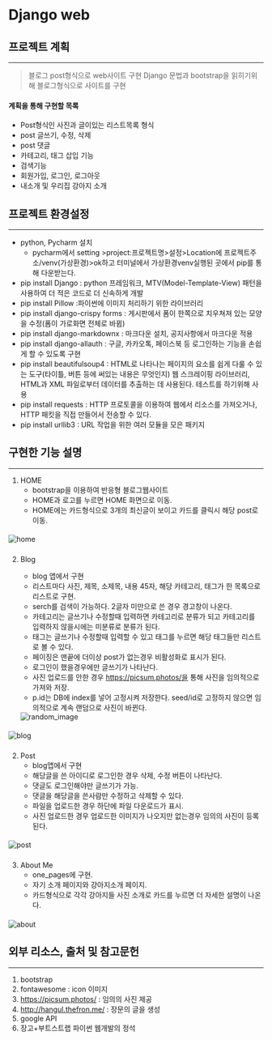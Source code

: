 # Django web

## 프로젝트 계획

------------
> 블로그 post형식으로 web사이트 구현
> Django 문법과 bootstrap을 읽히기위해 블로그형식으로 사이트를 구현
 
#### 계획을 통해 구현할 목록
* Post형식인 사진과 글이있는 리스트목록 형식
* post 글쓰기, 수정, 삭제 
* post 댓글 
* 카테고리, 태그 삽입 기능
* 검색기능 
* 회원가입, 로그인, 로그아웃
* 내소개 및 우리집 강아지 소개
####
## 프로젝트 환경설정

-----------------------
* python, Pycharm 설치
    * pycharm에서 setting >project:프로젝트명>설정>Location에 프로젝트주소/venv(가상환경)>ok하고 터미널에서 가상환경venv실행된 곳에서 pip를 통해 다운받는다.
* pip install Django : python 프레임워크, MTV(Model-Template-View) 패턴을 사용하여  더 적은 코드로 더 신속하게 개발
* pip install Pillow :파이썬에 이미지 처리하기 위한 라이브러리
* pip install django-crispy forms : 게시판에서 폼이 한쪽으로 치우쳐져 있는 모양을 수정(폼이 가로화면 전체로 바뀜)
* pip install django-markdownx : 마크다운 설치, 공지사항에서 마크다운 적용
* pip install django-allauth : 구글, 카카오톡, 페이스북 등 로그인하는 기능을 손쉽게 할 수 있도록 구현
* pip install beautifulsoup4 : HTML로 나타나는 페이지의 요소를 쉽게 다룰 수 있는 도구(타이틀, 버튼 등에 써있는 내용은 무엇인지)
웹 스크레이핑 라이브러리, HTML과 XML 파일로부터 데이터를 추출하는 데 사용된다. 테스트를 하기위해 사용
* pip install requests : HTTP 프로토콜을 이용하여 웹에서 리소스를 가져오거나, HTTP 패킷을 직접 만들어서 전송할 수 있다.
* pip install urllib3 : URL 작업을 위한 여러 모듈을 모은 패키지
####
## 구현한 기능 설명

-----------------------
1. HOME
    * bootstrap을 이용하여 반응형 블로그웹사이트
    * HOME과 로고를 누르면 HOME 화면으로 이동.
    * HOME에는 카드형식으로 3개의 최신글이 보이고 카드를 클릭시 해당 post로 이동.
    ####
![home](https://user-images.githubusercontent.com/86580625/128176304-c532ab0a-2c28-48fc-9ae3-3fe478140a20.jpg)


###
2. Blog
    * blog 앱에서 구현
    * 리스트마다 사진, 제목, 소제목, 내용 45자, 해당 카테고리, 태그가 한 목록으로 리스트로 구현.
    * serch를 검색이 가능하다. 2글자 미만으로 쓴 경우 경고창이 나온다.
    * 카테고리는 글쓰기나 수정할때 입력하면 카테고리로 분류가 되고 카테고리를 입력하지 않을시에는 미분류로 분류가 된다.
    * 태그는 글쓰기나 수정할때 입력할 수 있고 태그를 누르면 해당 태그들만 리스트로 볼 수 있다.
    * 페이징은 맨끝에 더이상 post가 없는경우 비활성화로 표시가 된다.
    * 로그인이 했을경우에만 글쓰기가 나타난다.
    * 사진 업로드를 안한 경우 https://picsum.photos/을 통해 사진을 임의적으로 가져와 저장.      
    * p.id는 DB에 index를 넣어 고정시켜 저장한다. seed/id로 고정하지 않으면 임의적으로 계속 랜덤으로 사진이 바뀐다.
    
        
    <img class="card-img-top" src="https:/ /picsum.photos/seed/{{ p.id }}/800/200" alt="random_image">
   
####
![blog](https://user-images.githubusercontent.com/86580625/128176349-aecedca7-9bb7-46b6-bfa7-4439f0ac38a4.jpg)

###
2. Post
    * blog앱에서 구현
    * 해당글을 쓴 아이디로 로그인한 경우 삭제, 수정 버튼이 나타난다.
    * 댓글도 로그인해야만 글쓰기가 가능.
    * 댓글을 해당글을 쓴사람만 수정하고 삭제할 수 있다.
    * 파일을 업로드한 경우 하단에 파일 다운로드가 표시.
    * 사진 업로드한 경우 업로드한 이미지가 나오지만 없는경우 임의의 사진이 등록된다.
####
![post](https://user-images.githubusercontent.com/86580625/128176439-cc90b51e-8fc6-41df-8086-488dcb646a89.jpg)

###
3. About Me
    * one_pages에 구현.
    * 자기 소개 페이지와 강아지소개 페이지.
    * 카드형식으로 각각 강아지들 사진 소개로 카드를 누르면 더 자세한 설명이 나온다.
####
![about](https://user-images.githubusercontent.com/86580625/128176503-3d67f710-462c-43e7-bf66-6292534890f7.jpg)
## 외부 리소스, 출처 및 참고문헌
_______________________________
1. bootstrap
2. fontawesome : icon 이미지
3. https://picsum.photos/ : 임의의 사진 제공
4. http://hangul.thefron.me/ : 장문의 글을 생성
5. google API
6. 장고+부트스트랩 파이썬 웹개발의 정석   

    


    
